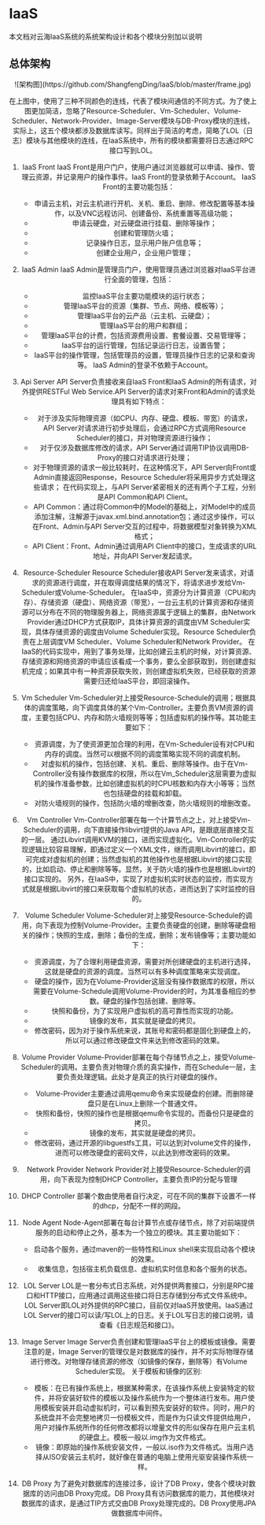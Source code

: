 # IaaS

本文档对云海IaaS系统的系统架构设计和各个模块分别加以说明

## 总体架构

<div align=center>![架构图](https://github.com/ShangfengDing/IaaS/blob/master/frame.jpg)

在上图中，使用了三种不同颜色的连线，代表了模块间通信的不同方式。为了使上图更加简洁，忽略了Resource-Scheduler、Vm-Scheduler、Volume-Scheduler、Network-Provider、Image-Server模块与DB-Proxy模块的连线，实际上，这五个模块都涉及数据库读写。同样出于简洁的考虑，简略了LOL（日志）模块与其他模块的连线，在IaaS系统中，所有的模块都需要将日志通过RPC接口写到LOL。

1. IaaS Front
IaaS Front是用户门户，使用户通过浏览器就可以申请、操作、管理云资源，并记录用户的操作事件。IaaS Front的登录依赖于Account。
IaaS Front的主要功能包括：

    - 申请云主机，对云主机进行开机、关机、重启、删除、修改配置等基本操作，以及VNC远程访问、创建备份、系统重置等高级功能；
    - 申请云硬盘，对云硬盘进行挂载、删除等操作；
    - 创建和管理防火墙；
    - 记录操作日志，显示用户账户信息等；
    - 创建企业用户，企业用户管理；
    
2. IaaS Admin
IaaS Admin是管理员门户，使用管理员通过浏览器对IaaS平台进行全面的管理，包括：
    - 监控IaaS平台主要功能模块的运行状态；
    - 管理IaaS平台的资源（集群、节点、网络、模板等）；
    - 管理IaaS平台的云产品（云主机、云硬盘）；
    - 管理IaaS平台的用户和群组；
    - 管理IaaS平台的计费，包括资源费用设置、套餐设置、交易管理等；
    - IaaS平台的运行管理，包括记录运行日志，设置告警；
    - IaaS平台的操作管理，包括管理员的设置，管理员操作日志的记录和查询等。
IaaS Admin的登录不依赖于Account。

3. Api Server
API Server负责接收来自IaaS Front和IaaS Admin的所有请求，对外提供RESTFul Web Service.API Server的请求对来Front和Admin的请求处理具有如下特点：
    - 对于涉及实际物理资源（如CPU、内存、硬盘、模板、带宽）的请求，API Server对请求进行初步处理后，会通过RPC方式调用Resource Scheduler的接口，并对物理资源进行操作；
    - 对于仅涉及数据库修改的请求，API Server通过调用TIP协议调用DB-Proxy的接口对请求进行处理；
    - 对于物理资源的请求一般比较耗时，在这种情况下，API Server向Front或Admin直接返回Response，Resource Scheduler将采用异步方式处理这些请求；
在代码实现上，与API Server紧密相关的还有两个子工程，分别是API Common和API Client。
    - API Common：通过将Common中的Model的基础上，对Model中的成员添加注解，注解源于javax.xml.bind.annotation包；通过这步操作，可以在Front、Admin与API Server交互的过程中，将数据模型对象转换为XML格式；
    - API Client：Front、Admin通过调用API Client中的接口，生成请求的URL地址，并向API Server发起请求。
    
4. Resource-Scheduler
Resource Scheduler接收API Server发来请求，对请求的资源进行调度，并在取得调度结果的情况下，将请求进步发给Vm-Scheduler或Volume-Scheduler。
在IaaS中，资源分为计算资源（CPU和内存）、存储资源（硬盘）、网络资源（带宽），一台云主机的计算资源和存储资源可以分布在不同的物理服务器上，网络资源属于逻辑上的集群，由Network Provider通过DHCP方式获取IP，具体计算资源的调度由VM Scheduler实现，具体存储资源的调度由Volume Scheduler实现。Resource Scheduler负责在上层调度VM Scheduler、Volume Scheduler和Network Provider。
在IaaS的代码实现中，用到了事务处理，比如创建云主机的时候，对计算资源、存储资源和网络资源的申请应该看成一个事务，要么全部获取到，则创建虚拟机完成；如果其中有一种资源获取失败，则创建虚拟机失败，已经获取的资源需要归还给IaaS平台，即回滚操作。

5. Vm Scheduler
Vm-Scheduler对上接受Resource-Schedule的调用；根据具体的调度策略，向下调度具体的某个Vm-Controller。主要负责VM资源的调度，主要包括CPU、内存和防火墙规则等等；包括虚拟机的操作等。其功能主要如下：
    - 资源调度，为了使资源更加合理的利用，在Vm-Scheduler设有对CPU和内存的调度。当然可以根据不同的调度策略实现不同的调度机制。
    - 对虚拟机的操作，包括创建、关机、重启、删除等操作。由于在Vm-Controller没有操作数据库的权限，所以在Vm_Scheduler这层需要为虚拟机的操作准备参数，比如创建虚拟机的时CPU核数和内存大小等等；当然也包括硬盘的挂载和卸载。
    - 对防火墙规则的操作，包括防火墙的增删改查，防火墙规则的增删改查。
    
6. Vm Controller
Vm-Controller部署在每一个计算节点之上，对上接受Vm-Scheduler的调用，向下直接操作libvirt提供的Java API，是跟底层直接交互的一层。
通过Libvirt调用KVM的接口，进而实现虚拟化。Vm-Controller的实现逻辑比较容易理解，即通过定义一个XML文件，继而调用Libvirt的接口，即可完成对虚拟机的创建；当然虚拟机的其他操作也是根据Libvirt的接口实现的，比如启动、停止和删除等等。显然，关于防火墙的操作也是根据Libvirt的接口实现的。
另外，在IaaS中，实现了对虚拟机实时状态的监控，而实现方式就是根据Libvirt的接口来获取每个虚拟机的状态，进而达到了实时监控的目的。

7. Volume Scheduler
Volume-Scheduler对上接受Resource-Schedule的调用，向下表现为控制Volume-Provider。主要负责硬盘的创建，删除等硬盘相关的操作；快照的生成，删除；备份的生成，删除；发布镜像等；主要功能如下：
    - 资源调度，为了合理利用硬盘资源，需要对所创建硬盘的主机进行选择，这就是硬盘的资源的调度。当然可以有多种调度策略来实现调度。
    - 硬盘的操作，因为在Volume-Provider这层没有操作数据库的权限，所以需要在Volume-Schedule调用Volume-Provider的时，为其准备相应的参数。硬盘的操作包括创建、删除等。
    - 快照和备份，为了实现用户虚拟机的高可靠性而实现的功能。
    - 镜像的发布，其实就是硬盘的拷贝。
    - 修改密码，因为对于操作系统来说，其账号和密码都是固化到硬盘上的，所以可以通过修改硬盘文件来达到修改密码的效果。
    
8. Volume Provider
Volume-Provider部署在每个存储节点之上，接受Volume-Scheduler的调用。主要负责对物理介质的真实操作，而在Schedule一层，主要负责处理逻辑。此处才是真正的执行对硬盘的操作。
    - Volume-Provider主要通过调用qemu命令来实现硬盘的创建。而删除硬盘只是在Linux上删除一个普通文件。
    - 快照和备份，快照的操作也是根据qemu命令实现的。而备份只是硬盘的拷贝。
    - 镜像的发布，其实就是硬盘的拷贝。
    - 修改密码，通过开源的libguestfs工具，可以达到对volume文件的操作，进而可以修改硬盘的密码文件，以此达到修改密码的效果。
    
9. Network Provider
Network Provider对上接受Resource-Scheduler的调用，向下表现为控制DHCP Controller。主要负责IP的分配与管理

10. DHCP Controller
部署个数由使用者自行决定，可在不同的集群下设置不一样的dhcp，分配不一样的网段。

11. Node Agent
Node-Agent部署在每台计算节点或存储节点，除了对前端提供服务的启动和停止之外，基本为一个独立的模块。其主要功能如下：
    - 启动各个服务，通过maven的一些特性和Linux shell来实现启动各个模块的效果。
    - 收集信息，包括宿主机负载信息、虚拟机实时信息和各个服务的状态。
    
12. LOL Server 
LOL是一套分布式日志系统，对外提供两套接口，分别是RPC接口和HTTP接口，应用通过调用这些接口将日志存储到分布式文件系统中。
LOL Server即LOL对外提供的RPC接口，目前仅对IaaS开放使用。IaaS通过LOL Server的接口可以读/写LOL上的日志。关于LOL写日志的接口说明，请查看《日志规范和接口》。

13. Image Server
Image Server负责创建和管理IaaS平台上的模板或镜像。需要注意的是，Image Server的管理仅是对数据库的操作，并不对实际物理存储进行修改。对物理存储资源的修改（如镜像的保存，删除等）有Volume Scheduler实现。
关于模板和镜像的区别:
    - 模板：在已有操作系统上，根据某种需求，在该操作系统上安装特定的软件，并将安装好软件的模板以及操作系统作为一个整体进行发布。用户使用模板安装并启动虚拟机时，可以看到预先安装好的软件。同时，用户的系统盘并不会完整地拷贝一份模板文件，而是作为只读文件提供给用户，用户对操作系统所作的任何修改都将以增量文件的形似保存在用户云主机的硬盘上。模板一般以.img作为文件格式。
    - 镜像：即原始的操作系统安装文件，一般以.iso作为文件格式。当用户选择从ISO安装云主机时，就好像在普通的电脑上使用光驱安装操作系统一样。
    
14. DB Proxy
为了避免对数据库的连接过多，设计了DB Proxy，使各个模块对数据库的访问由DB Proxy完成。DB Proxy具有访问数据库的能力，其他模块对数据库的请求，是通过TIP方式交由DB Proxy处理完成的。DB Proxy使用JPA做数据库中间件。



   
